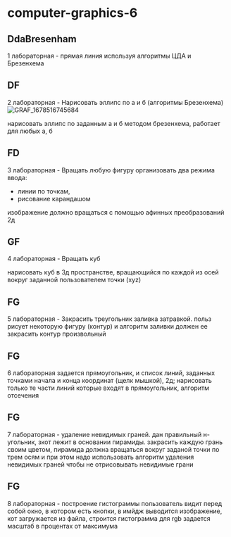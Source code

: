 # computer-graphics-6
## DdaBresenham
1 лабораторная - прямая линия используя алгоритмы ЦДА и Брезенхема  

## DF
2 лабораторная - Нарисовать эллипс по а и б (алгоритмы Брезенхема)
![GRAF_1678516745684](https://user-images.githubusercontent.com/83748388/224469519-062e28b4-5c01-4a3a-945a-b01a61c02929.png)

нарисовать эллипс по заданным а и б методом брезенхема, работает для любых а, б
## FD
3 лабораторная - Вращать любую фигуру
организовать два режима ввода: 
* линии по точкам,
* рисование карандашом

изображение должно вращаться с помощью афинных преобразований 2д

## GF
4 лабораторная - Вращать куб

нарисовать куб в 3д пространстве, вращающийся по каждой из осей вокруг заданной пользователем точки (хyz)
## FG
5 лабораторная - Закрасить треугольник
заливка затравкой. польз рисует некоторую фигуру (контур) и алгоритм заливки должен ее закрасить
контур произвольный

## FG
6 лабораторная задается прямоугольник, и список линий, заданных точками начала и конца координат (щелк мышкой), 2д; нарисовать только те части линий которые входят в прямоугольник, алгоритм отсечения

## FG
7 лабораторная - удаление невидимых граней. 
дан правильный н-угольник, зкот лежит в основании пирамиды. закрасить каждую грань своим цветом, пирамида должна вращаться вокруг заданой точки по трем осям
и при этом надо использовать алгоритм удаления невидимых граней
чтобы не отрисовывать невидимые грани

## FG
8 лабораторная - построение гистограммы
пользователь видит перед собой окно, в котором есть кнопки, в имйдж выводится изображение, кот загружается из файла, строится гистограмма для rgb задается масштаб
в процентах
от максимума
